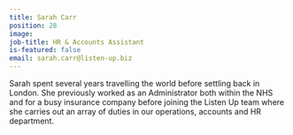 ```yaml
---
title: Sarah Carr
position: 28
image: 
job-title: HR & Accounts Assistant
is-featured: false
email: sarah.carr@listen-up.biz
---
```


Sarah spent several years travelling the world before settling back in London. She previously worked as an Administrator both within the NHS and for a busy insurance company before joining the Listen Up team where she carries out an array of duties in our operations, accounts and HR department.